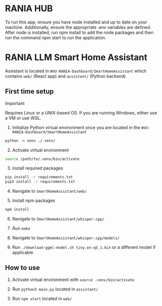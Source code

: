 # RANIA HUB

To run this app, ensure you have node installed and up to date on your machine. Additionally, ensure the appropriate .env variables are defined.
After node is installed, run npm install to add the node packages and then run the command npm start to run the application.

# RANIA LLM Smart Home Assistant

Assistant is located in `WVU-RANIA-Dashboard/SmartHomeAssistant` which contains `web/` (React app) and `assistant/` (Python backend)

## First time setup

> [!IMPORTANT]  
> Requires Linux or a UNIX-based OS. If you are running Windows, either use a VM or use WSL.

1. Initialize Python virtual environment once you are located in the `WVU-RANIA-Dashboard/SmartHomeAssistant`

```bash
python -m venv ./.venv/
```

2. Activate virtual environment

```bash
source /path/to/.venv/bin/activate
```

3. Install required packages

```bash
pip install -r requirements.txt
pip3 install -r requirements.txt
```

4. Navigate to `SmartHomeAssistant/web/`

5. Install npm packages

```bash
npm install
```

6. Navigate to `SmartHomeAssistant/whisper.cpp/`

7. Run `make`

8. Navigate to `SmartHomeAssistant/whisper.cpp/models/`

9. Run `./download-ggml-model.sh tiny.en-q5_1.bin` or a different model if applicable

## How to use

1. Activate virtual environment with `source .venv/bin/activate`

2. Run `python3 main.py` located in `assistant/`

3. Run `npm start` located in `web/`
